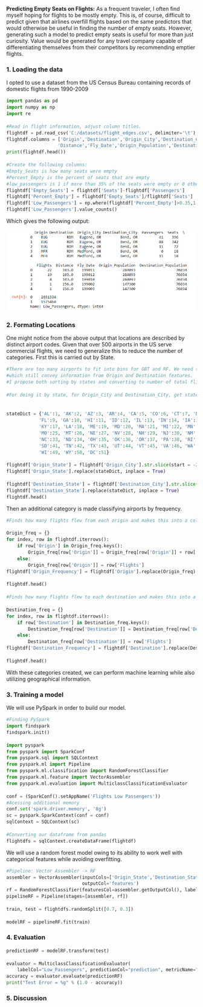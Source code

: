 **Predicting Empty Seats on Flights:** As a frequent traveler, I often find myself hoping for flights to be mostly empty. This is, of course, difficult to predict given that airlines overfill flights based on the same predictors that would otherwise be useful in finding the number of empty seats. However, generating such a model to predict empty seats is useful for more than just curiosity. Value would be generated for any travel company capable of differentiating themselves from their competitors by recommending emptier flights.

### 1. Loading the data

I opted to use a dataset from the US Census Bureau containing records of domestic flights from 1990-2009

```python
import pandas as pd
import numpy as np
import re

#Read in flight information, adjust column titles.
flightdf = pd.read_csv('C:/datasets/flight_edges.csv', delimiter='\t')
flightdf.columns = ['Origin','Destination','Origin_City','Destination_City','Passengers','Seats','Flights',
                   'Distance','Fly_Date','Origin_Population','Destination_Population']
print(flightdf.head())

#Create the following columns:
#Empty_Seats is how many seats were empty
#Percent_Empty is the percent of seats that are empty
#low_passengers is 1 if more than 35% of the seats were empty or 0 otherwise.
flightdf['Empty_Seats'] = flightdf['Seats']-flightdf['Passengers']
flightdf['Percent_Empty'] = flightdf['Empty_Seats']/flightdf['Seats']
flightdf['Low_Passengers'] = np.where(flightdf['Percent_Empty']>0.35,1,0)
flightdf['Low_Passengers'].value_counts()
```
Which gives the following output:

<img src="images/LowPassengers1.PNG?raw=true"/>

### 2. Formating Locations

One might notice from the above output that locations are described by distinct airport codes. Given that over 500 airports in the US serve commercial flights, we need to generalize this to reduce the number of categories. First this is carried out by State.

```python
#There are too many airports to fit into bins for GBT and RF. We need to create variables that the tree can work with
#which still convey information from Origin and Destination features.
#I propose both sorting by states and converting to number of total flights.

#For doing it by state, for Origin_City and Destination_City, get states from cities and then put them through dictionary.


stateDict = {'AL':1, 'AK':2, 'AZ':3, 'AR':4, 'CA':5, 'CO':6, 'CT':7, 'DE':8,
            'FL':9, 'GA':10, 'HI':11, 'ID':12, 'IL':13, 'IN':14, 'IA':15, 'KS':16,
            'KY':17, 'LA':18, 'ME':19, 'MD':20, 'MA':21, 'MI':22, 'MN':23, 'MS':24,
            'MO':25, 'MT':26, 'NE':27, 'NV':28, 'NH':29, 'NJ':30, 'NM':31, 'NY':32,
            'NC':33, 'ND':34, 'OH':35, 'OK':36, 'OR':37, 'PA':38, 'RI': 39, 'SC':40,
            'SD':41, 'TN':42, 'TX':43, 'UT':44, 'VT':45, 'VA':46, 'WA': 47, 'WV':48,
            'WI':49, 'WY':50, 'DC':51}

flightdf['Origin_State'] = flightdf['Origin_City'].str.slice(start = -2)
flightdf['Origin_State'].replace(stateDict, inplace = True)

flightdf['Destination_State'] = flightdf['Destination_City'].str.slice(start = -2)
flightdf['Destination_State'].replace(stateDict, inplace = True)
flightdf.head()
```

Then an additional category is made classifying airports by frequency.

```python
#Finds how many flights flew from each origin and makes this into a column of our dataframe.

Origin_freq = {}
for index, row in flightdf.iterrows():
    if row['Origin'] in Origin_freq.keys():
        Origin_freq[row['Origin']] = Origin_freq[row['Origin']] + row['Flights']
    else:
        Origin_freq[row['Origin']] = row['Flights']
flightdf['Origin_Frequency'] = flightdf['Origin'].replace(Origin_freq)

flightdf.head()

#Finds how many flights flew to each destination and makes this into a column of our dataframe.

Destination_freq = {}
for index, row in flightdf.iterrows():
    if row['Destination'] in Destination_freq.keys():
        Destination_freq[row['Destination']] = Destination_freq[row['Destination']] + row['Flights']
    else:
        Destination_freq[row['Destination']] = row['Flights']
flightdf['Destination_Frequency'] = flightdf['Destination'].replace(Destination_freq)

flightdf.head()
```
With these categories created, we can perform machine learning while also utilizing geographical information.

### 3. Training a model

We will use PySpark in order to build our model.

```python
#Finding PySpark
import findspark
findspark.init()

import pyspark
from pyspark import SparkConf
from pyspark.sql import SQLContext
from pyspark.ml import Pipeline
from pyspark.ml.classification import RandomForestClassifier
from pyspark.ml.feature import VectorAssembler
from pyspark.ml.evaluation import MulticlassClassificationEvaluator

conf = (SparkConf().setAppName('Flights Low Passengers'))
#Acessing additional memory
conf.set('spark.driver.memory', '8g')
sc = pyspark.SparkContext(conf = conf)
sqlContext = SQLContext(sc)

#Converting our dataframe from pandas
flightdfs = sqlContext.createDataFrame(flightdf)
```
We will use a random forest model owing to its ability to work well with categorical features while avoiding overfitting.

```python
#Pipeline: Vector Assembler -> RF
assembler = VectorAssembler(inputCols=['Origin_State','Destination_State','Origin_Frequency','Destination_Frequency','Fly_Date','Distance'],
                            outputCol='features')
rf = RandomForestClassifier(featuresCol=assembler.getOutputCol(), labelCol='Low_Passengers', maxBins=64)
pipelineRF = Pipeline(stages=[assembler, rf])

train, test = flightdfs.randomSplit([0.7, 0.3])

modelRF = pipelineRF.fit(train)
```

### 4. Evaluation

```python
predictionRF = modelRF.transform(test)

evaluator = MulticlassClassificationEvaluator(
    labelCol="Low_Passengers", predictionCol="prediction", metricName="accuracy")
accuracy = evaluator.evaluate(predictionRF)
print("Test Error = %g" % (1.0 - accuracy))
```

### 5. Discussion
